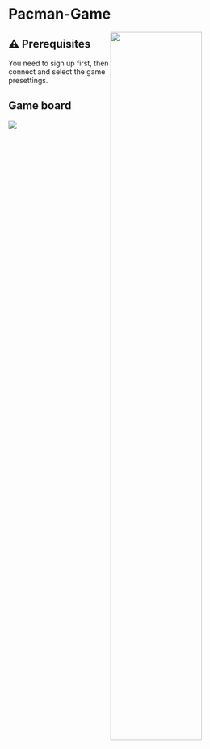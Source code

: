 # Pacman-Game
<img src="https://res.cloudinary.com/dfgjujaok/image/upload/v1613383881/Screenshot_2_nrqxuh.jpg" padding=10px width=60% padding=10px align="right"  />

## ⚠️ Prerequisites

You need to sign up first, then connect and select the game presettings.

## Game board

<img src="https://res.cloudinary.com/dfgjujaok/image/upload/v1613383875/Screenshot_4_iuulsh.jpg"  align="center" />

